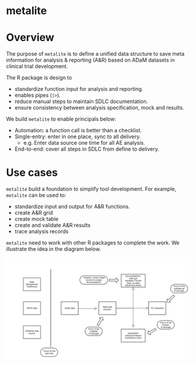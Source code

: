 # metalite

# Overview

The purpose of `metalite` is to define a unified data structure to save meta information 
for analysis & reporting (A&R) based on ADaM datasets in clinical trial development. 

The R package is design to 

- standardize function input for analysis and reporting. 
- enables pipes (`|>`).
- reduce manual steps to maintain SDLC documentation.
- ensure consistency between analysis specification, mock and results.

We build `metalite` to enable principals below:

- Automation: a function call is better than a checklist. 
- Single-entry: enter in one place, sync to all delivery. 
  - e.g. Enter data source one time for all AE analysis.
- End-to-end: cover all steps in SDLC from define to delivery.

# Use cases 

`metalite` build a foundation to simplify tool development. 
For example, `metalite` can be used to: 

- standardize input and output for A&R functions. 
- create A&R grid 
- create mock table 
- create and validate A&R results
- trace analysis records 

`metalite` need to work with other R packages to complete the work. 
We illustrate the idea in the diagram below.

![alt text](inst/figures/design-diagram.png)

